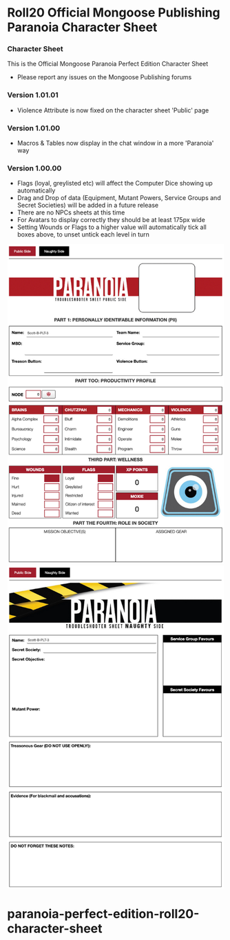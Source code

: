 # Roll20 Official Mongoose Publishing Paranoia Character Sheet

### Character Sheet

This is the Official Mongoose Paranoia Perfect Edition Character Sheet

- Please report any issues on the Mongoose Publishing forums

### Version 1.01.01

- Violence Attribute is now fixed on the character sheet 'Public' page

### Version 1.01.00

- Macros & Tables now display in the chat window in a more 'Paranoia' way

### Version 1.00.00

- Flags (loyal, greylisted etc) will affect the Computer Dice showing up automatically
- Drag and Drop of data (Equipment, Mutant Powers, Service Groups and Secret Societies) will be added in a future release
- There are no NPCs sheets at this time
- For Avatars to display correctly they should be at least 175px wide
- Setting Wounds or Flags to a higher value will automatically tick all boxes above, to unset untick each level in turn

![Image](Official%20Mongoose%20Publishing%20Paranoia%20Character%20Sheet.jpg)
![Image](Official%20Mongoose%20Publishing%20Paranoia%20Character%20Sheet%20Naughty%20Side.jpg)
# paranoia-perfect-edition-roll20-character-sheet
